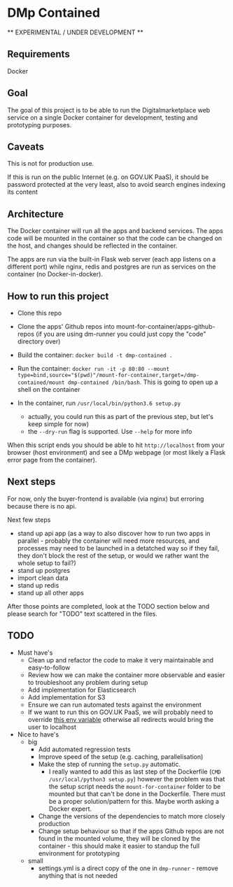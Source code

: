 # DMp Contained

** EXPERIMENTAL / UNDER DEVELOPMENT **

## Requirements

Docker

## Goal

The goal of this project is to be able to run the Digitalmarketplace web service on a single Docker container for development, testing and prototyping purposes.

## Caveats

This is not for production use.

If this is run on the public Internet (e.g. on GOV.UK PaaS), it should be password protected at the very least, also to avoid search engines indexing its content

## Architecture

The Docker container will run all the apps and backend services. The apps code will be mounted in the container so that the code can be changed on the host, and changes should be reflected in the container.

The apps are run via the built-in Flask web server (each app listens on a different port) while nginx, redis and postgres are run as services on the container (no Docker-in-docker).

## How to run this project

* Clone this repo

* Clone the apps' Github repos into mount-for-container/apps-github-repos (if you are using dm-runner you could just copy the "code" directory over)

* Build the container: `docker build -t dmp-contained .`

* Run the container: `docker run -it -p 80:80 --mount type=bind,source="$(pwd)"/mount-for-container,target=/dmp-contained/mount dmp-contained /bin/bash`. This is going to open up a shell on the container

* In the container, run `/usr/local/bin/python3.6 setup.py`
  * actually, you could run this as part of the previous step, but let's keep simple for now)
  * the `--dry-run` flag is supported. Use `--help` for more info

When this script ends you should be able to hit `http://localhost` from your browser (host environment) and see a DMp webpage (or most likely a Flask error page from the container).

## Next steps
For now, only the buyer-frontend is available (via nginx) but erroring because there is no api.

Next few steps
- stand up api app (as a way to also discover how to run two apps in parallel - probably the container will need more resources, and processes may need to be launched in a detatched way so if they fail, they don't block the rest of the setup, or would we rather want the whole setup to fail?)
- stand up postgres
- import clean data
- stand up redis
- stand up all other apps

After those points are completed, look at the TODO section below and please search for "TODO" text scattered in the files.

## TODO

* Must have's
  * Clean up and refactor the code to make it very maintainable and easy-to-follow
  * Review how we can make the container more observable and easier to troubleshoot any problem during setup
  * Add implementation for Elasticsearch
  * Add implementation for S3
  * Ensure we can run automated tests against the environment
  * If we want to run this on GOV.UK PaaS, we will probably need to override [this env variable](https://github.com/alphagov/digitalmarketplace-buyer-frontend/blob/a716f8113af6c90f61fdf4da6b7baa3c3de2bf0c/config.py#L39) otherwise all redirects would bring the user to localhost
* Nice to have's
  * big
    * Add automated regression tests
    * Improve speed of the setup (e.g. caching, parallelisation)
    * Make the step of running the `setup.py` automatic.
      * I really wanted to add this as last step of the Dockerfile (`CMD /usr/local/python3 setup.py`) however the problem was that the setup script needs the `mount-for-container` folder to be mounted but that can't be done in the Dockerfile. There must be a proper solution/pattern for this. Maybe worth asking a Docker expert.
    * Change the versions of the dependencies to match more closely production
    * Change setup behaviour so that if the apps Github repos are not found in the mounted volume, they will be cloned by the container - this should make it easier to standup the full environment for prototyping
  * small
    * settings.yml is a direct copy of the one in `dmp-runner` - remove anything that is not needed
